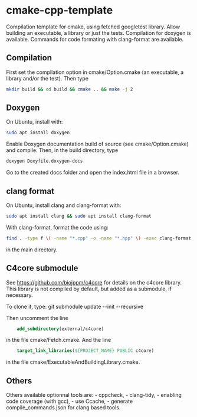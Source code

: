 # cmake-cpp-template
Compilation template for cmake, using fetched googletest library. Allow building
an executable, a library or just the tests. Compilation for doxygen is
available. Commands for code formating with clang-format are available.

## Compilation
First set the compilation option in cmake/Option.cmake (an executable, a
library and/or the test). Then type
```bash
mkdir build && cd build && cmake .. && make -j 2
```


## Doxygen
On Ubuntu, install with:
```bash
sudo apt install doxygen
```
Enable Doxygen documentation build of source (see cmake/Option.cmake) and compile.
Then, in the build directory, type 
```bash
doxygen Doxyfile.doxygen-docs
```
Go to the created docs folder and open the index.html file in a browser.


## clang format
On Ubuntu, install clang and clang-format with:
```bash
sudo apt install clang && sudo apt install clang-format
```

With clang-format, format the code using:
```bash
find . -type f \( -name "*.cpp" -o -name "*.hpp" \) -exec clang-format -i {} \;
```
in the main directory.


## C4core submodule
See https://github.com/biojppm/c4core for details on the c4core
library. This library is not compiled by default, but added as a
submodule, if necessary.

To clone it, type:
git submodule update --init --recursive

Then uncomment the line 
```cmake
    add_subdirectory(external/c4core)
```
in the file cmake/Fetch.cmake. And the line 
```cmake
    target_link_libraries(${PROJECT_NAME} PUBLIC c4core)
```
in the file cmake/ExecutableAndBuildingLibrary.cmake.




## Others
Others available optionnal tools are:
    - cppcheck, 
    - clang-tidy, 
    - enabling code coverage (with gcc), 
    - use Ccache, 
    - generate compile_commands.json for clang based tools.




